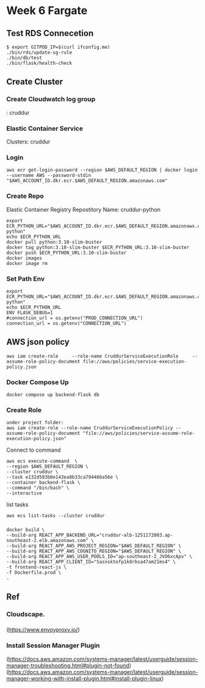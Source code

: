 # Week 6 Fargate
## Test RDS Connecetion
```
$ export GITPOD_IP=$(curl ifconfig.me)
./bin/rds/update-sg-rule
./bin/db/test
./bin/flask/health-check
```
## Create Cluster

### Create Cloudwatch log group
: cruddur

### Elastic Container Service
Clusters: cruddur

### Login
```
aws ecr get-login-password --region $AWS_DEFAULT_REGION | docker login --username AWS --password-stdin "$AWS_ACCOUNT_ID.dkr.ecr.$AWS_DEFAULT_REGION.amazonaws.com"
```

### Create Repo
Elastic Container Registry
Repostitory Name: cruddur-python
```
export ECR_PYTHON_URL="$AWS_ACCOUNT_ID.dkr.ecr.$AWS_DEFAULT_REGION.amazonaws.com/cruddur-python"
echo $ECR_PYTHON_URL
docker pull python:3.10-slim-buster
docker tag python:3.10-slim-buster $ECR_PYTHON_URL:3.10-slim-buster
docker push $ECR_PYTHON_URL:3.10-slim-buster
docker images
docker image rm
```
### Set Path Env
```
export ECR_PYTHON_URL="$AWS_ACCOUNT_ID.dkr.ecr.$AWS_DEFAULT_REGION.amazonaws.com/cruddur-python"
echo $ECR_PYTHON_URL
ENV FLASK_DEBUG=1
#connection_url = os.getenv("PROD_CONNECTION_URL")
connection_url = os.getenv("CONNECTION_URL")

```
## AWS json policy
```
aws iam create-role     --role-name CruddurServiceExecutionRole     --assume-role-policy-document file://aws/policies/service-execution-policy.json
```
### Docker Compose Up
```
docker compose up backend-flask db
```
### Create Role
```
under project folder:
aws iam create-role --role-name CruddurServiceExecutionPolicy --assume-role-policy-document "file://aws/policies/service-assume-role-execution-policy.json"
```

Connect to command
```
aws ecs execute-command  \
--region $AWS_DEFAULT_REGION \
--cluster cruddur \
--task e132d593b0e143ea8b33ca794466a56e \
--container backend-flask \
--command "/bin/bash" \
--interactive
```
list tasks
```
aws ecs list-tasks --cluster cruddur
```

###
```
docker build \
--build-arg REACT_APP_BACKEND_URL="cruddur-alb-1251172003.ap-southeast-2.elb.amazonaws.com" \
--build-arg REACT_APP_AWS_PROJECT_REGION="$AWS_DEFAULT_REGION" \
--build-arg REACT_APP_AWS_COGNITO_REGION="$AWS_DEFAULT_REGION" \
--build-arg REACT_APP_AWS_USER_POOLS_ID="ap-southeast-2_JVO6xcApv" \
--build-arg REACT_APP_CLIENT_ID="5asnsktofp1k8rbsa47am21ms4" \
-t frontend-react-js \
-f Dockerfile.prod \
.
```
## Ref
### Cloudscape.


### 
(https://www.envoyproxy.io/)

### Install Session Manager Plugin
(https://docs.aws.amazon.com/systems-manager/latest/userguide/session-manager-troubleshooting.html#plugin-not-found)
(https://docs.aws.amazon.com/systems-manager/latest/userguide/session-manager-working-with-install-plugin.html#install-plugin-linux)
